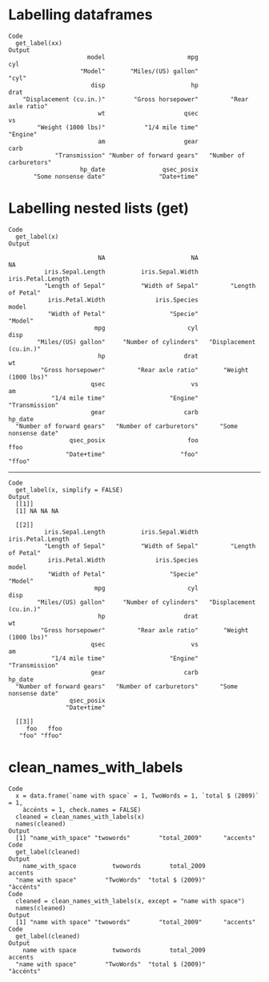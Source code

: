 # Labelling dataframes

    Code
      get_label(xx)
    Output
                          model                       mpg                       cyl 
                        "Model"       "Miles/(US) gallon"                     "cyl" 
                           disp                        hp                      drat 
        "Displacement (cu.in.)"        "Gross horsepower"         "Rear axle ratio" 
                             wt                      qsec                        vs 
            "Weight (1000 lbs)"           "1/4 mile time"                  "Engine" 
                             am                      gear                      carb 
                 "Transmission" "Number of forward gears"   "Number of carburetors" 
                        hp_date                qsec_posix 
           "Some nonsense date"               "Date+time" 

# Labelling nested lists (get)

    Code
      get_label(x)
    Output
                                                                                    
                             NA                        NA                        NA 
              iris.Sepal.Length          iris.Sepal.Width         iris.Petal.Length 
              "Length of Sepal"          "Width of Sepal"         "Length of Petal" 
               iris.Petal.Width              iris.Species                     model 
               "Width of Petal"                  "Specie"                   "Model" 
                            mpg                       cyl                      disp 
            "Miles/(US) gallon"     "Number of cylinders"   "Displacement (cu.in.)" 
                             hp                      drat                        wt 
             "Gross horsepower"         "Rear axle ratio"       "Weight (1000 lbs)" 
                           qsec                        vs                        am 
                "1/4 mile time"                  "Engine"            "Transmission" 
                           gear                      carb                   hp_date 
      "Number of forward gears"   "Number of carburetors"      "Some nonsense date" 
                     qsec_posix                       foo                      ffoo 
                    "Date+time"                     "foo"                    "ffoo" 

---

    Code
      get_label(x, simplify = FALSE)
    Output
      [[1]]
      [1] NA NA NA
      
      [[2]]
              iris.Sepal.Length          iris.Sepal.Width         iris.Petal.Length 
              "Length of Sepal"          "Width of Sepal"         "Length of Petal" 
               iris.Petal.Width              iris.Species                     model 
               "Width of Petal"                  "Specie"                   "Model" 
                            mpg                       cyl                      disp 
            "Miles/(US) gallon"     "Number of cylinders"   "Displacement (cu.in.)" 
                             hp                      drat                        wt 
             "Gross horsepower"         "Rear axle ratio"       "Weight (1000 lbs)" 
                           qsec                        vs                        am 
                "1/4 mile time"                  "Engine"            "Transmission" 
                           gear                      carb                   hp_date 
      "Number of forward gears"   "Number of carburetors"      "Some nonsense date" 
                     qsec_posix 
                    "Date+time" 
      
      [[3]]
         foo   ffoo 
       "foo" "ffoo" 
      

# clean_names_with_labels

    Code
      x = data.frame(`name with space` = 1, TwoWords = 1, `total $ (2009)` = 1,
        àccénts = 1, check.names = FALSE)
      cleaned = clean_names_with_labels(x)
      names(cleaned)
    Output
      [1] "name_with_space" "twowords"        "total_2009"      "accents"        
    Code
      get_label(cleaned)
    Output
        name_with_space          twowords        total_2009           accents 
      "name with space"        "TwoWords"  "total $ (2009)"         "àccénts" 
    Code
      cleaned = clean_names_with_labels(x, except = "name with space")
      names(cleaned)
    Output
      [1] "name with space" "twowords"        "total_2009"      "accents"        
    Code
      get_label(cleaned)
    Output
        name with space          twowords        total_2009           accents 
      "name with space"        "TwoWords"  "total $ (2009)"         "àccénts" 

